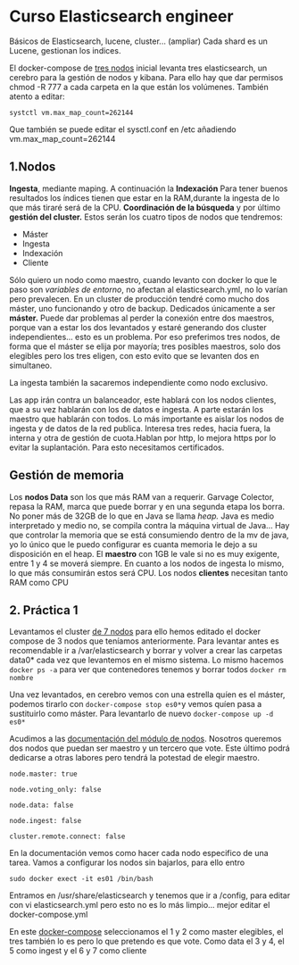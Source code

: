# Curso Elasticsearch engineer

Básicos de Elasticsearch, lucene, cluster... (ampliar) Cada shard es un Lucene, gestionan los indices.

El docker-compose de [tres nodos](https://github.com/drj3ky11/Elasticsearch-course/blob/master/elk-3cluster.yml) inicial levanta tres elasticsearch, un cerebro para la gestión de nodos y kibana. Para ello hay que dar permisos chmod -R 777 a cada carpeta en la que están los volúmenes. También atento a editar:

`systctl vm.max_map_count=262144`

Que también se puede editar el sysctl.conf en /etc añadiendo vm.max_map_count=262144

## 1.Nodos

**Ingesta**, mediante maping. A continuación la **Indexación** Para tener buenos resultados los índices tienen que estar en la RAM,durante la ingesta de lo que más tiraré será de la CPU. **Coordinación de la búsqueda** y por último **gestión del cluster.**  Estos serán los cuatro tipos de nodos que tendremos:

+ Máster
+ Ingesta
+ Indexación
+ Cliente

Sólo quiero un nodo como maestro, cuando levanto con docker lo que le paso son *variables de entorno*, no afectan al elasticsearch.yml, no lo varían pero prevalecen. En un cluster de producción tendré como mucho dos máster, uno funcionando y otro de backup. Dedicados únicamente a ser **máster.** Puede dar problemas al perder la conexión entre dos maestros, porque van a estar los dos levantados y estaré generando dos cluster independientes... esto es un problema. Por eso preferimos tres nodos, de forma que el máster se elija por mayoría; tres posibles maestros, solo dos elegibles pero los tres eligen, con esto evito que se levanten dos en simultaneo.

La ingesta también la sacaremos independiente como nodo exclusivo.

Las app irán contra un balanceador, este hablará con los nodos clientes, que a su vez hablarán con los de datos e ingesta. A parte estarán los maestro que hablarán con todos. Lo más importante es aislar los nodos de ingesta y de datos de la red publica. Interesa tres redes, hacia fuera, la interna y otra de gestión de cuota.Hablan por http, lo mejora https por lo evitar la suplantación. Para esto necesitamos certificados.

## Gestión de memoria

Los **nodos Data** son los que más RAM van a requerir. Garvage Colector, repasa la RAM, marca que puede borrar y en una segunda etapa los borra. No poner más de 32GB de lo que en Java se llama *heap.* Java es medio interpretado y medio no, se compila contra la máquina virtual de Java... Hay que controlar la memoria que se está consumiendo dentro de la mv de java, yo lo único que le puedo configurar es cuanta memoria le dejo a su disposición en el heap. 
El **maestro** con 1GB le vale si no es muy exigente, entre 1 y 4 se moverá siempre. En cuanto a los nodos de ingesta lo mismo, lo que más consumirán estos será CPU. Los nodos **clientes** necesitan tanto RAM como CPU

## 2. Práctica 1

Levantamos el cluster [de 7 nodos](https://github.com/drj3ky11/Elasticsearch-course/blob/master/elk-cluster7node.yml) para ello hemos editado el docker compose de 3 nodos que teníamos anteriormente. Para levantar antes es recomendable ir a /var/elasticsearch y borrar y volver a crear las carpetas data0* cada vez que levantemos en el mismo sistema. Lo mismo hacemos `docker ps -a` para ver que contenedores tenemos y borrar todos `docker rm nombre`

Una vez levantados, en cerebro vemos con una estrella quíen es el máster, podemos tirarlo con `docker-compose stop es0*`y vemos quíen pasa a sustituirlo como máster. Para levantarlo de nuevo `docker-compose up -d es0*`

Acudimos a las [documentación del módulo de nodos](https://www.elastic.co/guide/en/elasticsearch/reference/current/modules-node.html). Nosotros queremos dos nodos que puedan ser maestro y un tercero que vote. Este último podrá dedicarse a otras labores pero tendrá la potestad de elegir maestro.

`node.master: true`

`node.voting_only: false`

`node.data: false`

`node.ingest: false` 

`cluster.remote.connect: false`

En la documentación vemos como hacer cada nodo especifico de una tarea.
Vamos a configurar los nodos sin bajarlos, para ello entro 

`sudo docker exect -it es01 /bin/bash`

Entramos en /usr/share/elasticsearch y tenemos que ir a /config, para editar con vi elasticsearch.yml pero esto no es lo más limpio... mejor editar el docker-compose.yml


En este [docker-compose](https://github.com/drj3ky11/Elasticsearch-course/blob/master/nodes-clusterespecific.yml) seleccionamos el 1 y 2 como master elegibles, el tres también lo es pero lo que pretendo es que vote. Como data el 3 y 4, el 5 como ingest y el 6 y 7 como cliente
